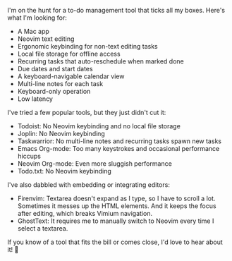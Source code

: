 I'm on the hunt for a to-do management tool that ticks all my boxes. Here's what I'm looking for:

- A Mac app
- Neovim text editing
- Ergonomic keybinding for non-text editing tasks
- Local file storage for offline access
- Recurring tasks that auto-reschedule when marked done
- Due dates and start dates
- A keyboard-navigable calendar view
- Multi-line notes for each task
- Keyboard-only operation
- Low latency

I've tried a few popular tools, but they just didn't cut it:

- Todoist: No Neovim keybinding and no local file storage
- Joplin: No Neovim keybinding
- Taskwarrior: No multi-line notes and recurring tasks spawn new tasks
- Emacs Org-mode: Too many keystrokes and occasional performance hiccups
- Neovim Org-mode: Even more sluggish performance
- Todo.txt: No Neovim keybinding

I've also dabbled with embedding or integrating editors:

- Firenvim: Textarea doesn't expand as I type, so I have to scroll a lot. Sometimes it messes up the HTML elements. And it keeps the focus after editing, which breaks Vimium navigation.
- GhostText: It requires me to manually switch to Neovim every time I select a textarea.

If you know of a tool that fits the bill or comes close, I'd love to hear about it! 🙏
